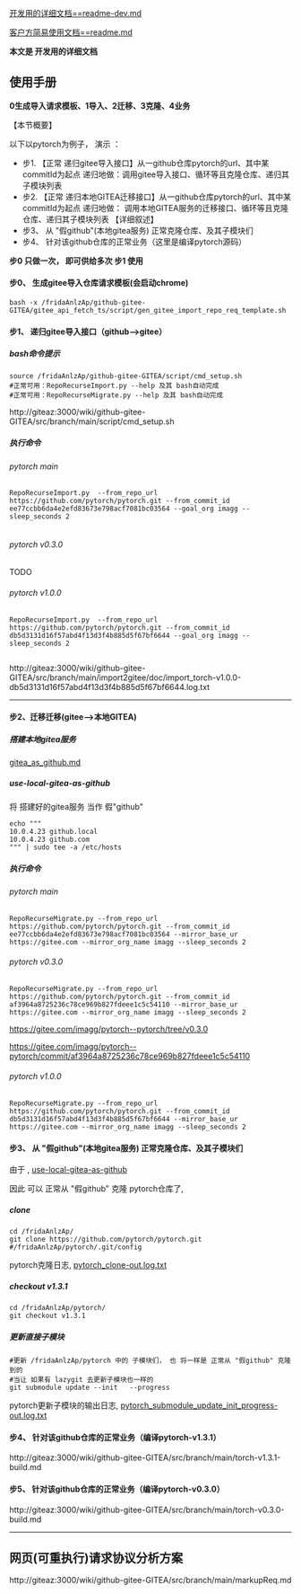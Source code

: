 [开发用的详细文档==readme-dev.md](http://giteaz:3000/wiki/github-gitee-GITEA/src/branch/main/readme-dev.md)

[客户方简易使用文档==readme.md](http://giteaz:3000/wiki/github-gitee-GITEA/src/branch/main/readme.md)


**本文是 开发用的详细文档**

## 使用手册

**0生成导入请求模板、1导入、2迁移、3克隆、4业务**

【本节概要】

以下以pytorch为例子， 演示 ：

- 步1. 【正常 递归gitee导入接口】从一github仓库pytorch的url、其中某commitId为起点  递归地做：调用gitee导入接口、循环等且克隆仓库、递归其子模块列表
- 步2. 【正常 递归本地GITEA迁移接口】从一github仓库pytorch的url、其中某commitId为起点  递归地做： 调用本地GITEA服务的迁移接口、循环等且克隆仓库、递归其子模块列表
【详细叙述】
- 步3、 从 "假github"(本地gitea服务) 正常克隆仓库、及其子模块们
- 步4、 针对该github仓库的正常业务（这里是编译pytorch源码）

**步0 只做一次， 即可供给多次 步1 使用**

#### 步0、 生成gitee导入仓库请求模板(会启动chrome)


```bash -x /fridaAnlzAp/github-gitee-GITEA/gitee_api_fetch_ts/script/gen_gitee_import_repo_req_template.sh```

#### 步1、 递归gitee导入接口（github-->gitee）

#####  bash命令提示
```shell
source /fridaAnlzAp/github-gitee-GITEA/script/cmd_setup.sh
#正常可用：RepoRecurseImport.py --help 及其 bash自动完成
#正常可用：RepoRecurseMigrate.py --help 及其 bash自动完成
```

http://giteaz:3000/wiki/github-gitee-GITEA/src/branch/main/script/cmd_setup.sh

##### 执行命令



######  pytorch main

```shell
RepoRecurseImport.py  --from_repo_url https://github.com/pytorch/pytorch.git --from_commit_id ee77ccbb6da4e2efd83673e798acf7081bc03564 --goal_org imagg --sleep_seconds 2 
    
```


######  pytorch v0.3.0

TODO




######  pytorch v1.0.0

```shell
RepoRecurseImport.py  --from_repo_url https://github.com/pytorch/pytorch.git --from_commit_id db5d3131d16f57abd4f13d3f4b885d5f67bf6644 --goal_org imagg --sleep_seconds 2 
    

```

http://giteaz:3000/wiki/github-gitee-GITEA/src/branch/main/import2gitee/doc/import_torch-v1.0.0-db5d3131d16f57abd4f13d3f4b885d5f67bf6644.log.txt

----


#### 步2、迁移迁移(gitee-->本地GITEA)

#####  搭建本地gitea服务

[gitea_as_github.md](http://giteaz:3000/wiki/github-gitee-GITEA/src/branch/main/migrate2GITEA/gitea_as_github.md)


##### use-local-gitea-as-github

将 搭建好的gitea服务 当作 假"github" 
```shell
echo """
10.0.4.23 github.local
10.0.4.23 github.com
""" | sudo tee -a /etc/hosts
```


##### 执行命令

######  pytorch main

```shell
RepoRecurseMigrate.py --from_repo_url https://github.com/pytorch/pytorch.git --from_commit_id ee77ccbb6da4e2efd83673e798acf7081bc03564 --mirror_base_ur https://gitee.com --mirror_org_name imagg --sleep_seconds 2 
```

######  pytorch v0.3.0

```shell
RepoRecurseMigrate.py --from_repo_url https://github.com/pytorch/pytorch.git --from_commit_id af3964a8725236c78ce969b827fdeee1c5c54110 --mirror_base_ur https://gitee.com --mirror_org_name imagg --sleep_seconds 2 
```

https://gitee.com/imagg/pytorch--pytorch/tree/v0.3.0

https://gitee.com/imagg/pytorch--pytorch/commit/af3964a8725236c78ce969b827fdeee1c5c54110


######  pytorch v1.0.0

```shell
RepoRecurseMigrate.py --from_repo_url https://github.com/pytorch/pytorch.git --from_commit_id db5d3131d16f57abd4f13d3f4b885d5f67bf6644 --mirror_base_ur https://gitee.com --mirror_org_name imagg --sleep_seconds 2 
```

#### 步3、 从 "假github"(本地gitea服务) 正常克隆仓库、及其子模块们

由于 , [use-local-gitea-as-github](http://giteaz:3000/wiki/github-gitee-GITEA#use-local-gitea-as-github)

因此 可以 正常从 "假github" 克隆 pytorch仓库了,

#####  clone
```shell
cd /fridaAnlzAp/
git clone https://github.com/pytorch/pytorch.git
#/fridaAnlzAp/pytorch/.git/config
```
pytorch克隆日志, [pytorch_clone-out.log.txt](http://giteaz:3000/wiki/github-gitee-GITEA/src/branch/main/migrate2GITEA/doc/pytorch_clone-out.log.txt)


##### checkout v1.3.1
```shell
cd /fridaAnlzAp/pytorch/
git checkout v1.3.1
```

##### 更新直接子模块 
```shell
#更新 /fridaAnlzAp/pytorch 中的 子模块们， 也 将一样是 正常从 "假github" 克隆到的
#当让 如果有 lazygit 去更新子模块也一样的
git submodule update --init   --progress 
```
pytorch更新子模块的输出日志, [pytorch_submodule_update_init_progress-out.log.txt](http://giteaz:3000/wiki/github-gitee-GITEA/src/branch/main/migrate2GITEA/doc/pytorch_submodule_update_init_progress-out.log.txt)



#### 步4、 针对该github仓库的正常业务（编译pytorch-v1.3.1）

http://giteaz:3000/wiki/github-gitee-GITEA/src/branch/main/torch-v1.3.1-build.md

#### 步5、 针对该github仓库的正常业务（编译pytorch-v0.3.0）

http://giteaz:3000/wiki/github-gitee-GITEA/src/branch/main/torch-v0.3.0-build.md

----

## 网页(可重执行)请求协议分析方案

 http://giteaz:3000/wiki/github-gitee-GITEA/src/branch/main/markupReq.md
